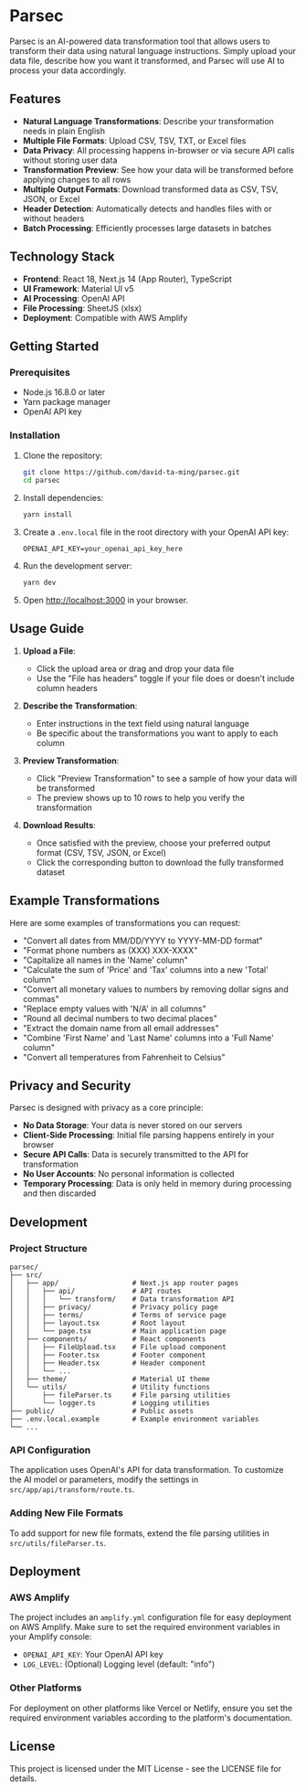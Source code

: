 # Parsec

Parsec is an AI-powered data transformation tool that allows users to transform their data using natural language instructions. Simply upload your data file, describe how you want it transformed, and Parsec will use AI to process your data accordingly.

## Features

- **Natural Language Transformations**: Describe your transformation needs in plain English
- **Multiple File Formats**: Upload CSV, TSV, TXT, or Excel files
- **Data Privacy**: All processing happens in-browser or via secure API calls without storing user data
- **Transformation Preview**: See how your data will be transformed before applying changes to all rows
- **Multiple Output Formats**: Download transformed data as CSV, TSV, JSON, or Excel
- **Header Detection**: Automatically detects and handles files with or without headers
- **Batch Processing**: Efficiently processes large datasets in batches

## Technology Stack

- **Frontend**: React 18, Next.js 14 (App Router), TypeScript
- **UI Framework**: Material UI v5
- **AI Processing**: OpenAI API
- **File Processing**: SheetJS (xlsx)
- **Deployment**: Compatible with AWS Amplify

## Getting Started

### Prerequisites

- Node.js 16.8.0 or later
- Yarn package manager
- OpenAI API key

### Installation

1. Clone the repository:
   ```bash
   git clone https://github.com/david-ta-ming/parsec.git
   cd parsec
   ```

2. Install dependencies:
   ```bash
   yarn install
   ```

3. Create a `.env.local` file in the root directory with your OpenAI API key:
   ```
   OPENAI_API_KEY=your_openai_api_key_here
   ```

4. Run the development server:
   ```bash
   yarn dev
   ```

5. Open [http://localhost:3000](http://localhost:3000) in your browser.

## Usage Guide

1. **Upload a File**:
   - Click the upload area or drag and drop your data file
   - Use the "File has headers" toggle if your file does or doesn't include column headers

2. **Describe the Transformation**:
   - Enter instructions in the text field using natural language
   - Be specific about the transformations you want to apply to each column

3. **Preview Transformation**:
   - Click "Preview Transformation" to see a sample of how your data will be transformed
   - The preview shows up to 10 rows to help you verify the transformation

4. **Download Results**:
   - Once satisfied with the preview, choose your preferred output format (CSV, TSV, JSON, or Excel)
   - Click the corresponding button to download the fully transformed dataset

## Example Transformations

Here are some examples of transformations you can request:

- "Convert all dates from MM/DD/YYYY to YYYY-MM-DD format"
- "Format phone numbers as (XXX) XXX-XXXX"
- "Capitalize all names in the 'Name' column"
- "Calculate the sum of 'Price' and 'Tax' columns into a new 'Total' column"
- "Convert all monetary values to numbers by removing dollar signs and commas"
- "Replace empty values with 'N/A' in all columns"
- "Round all decimal numbers to two decimal places"
- "Extract the domain name from all email addresses"
- "Combine 'First Name' and 'Last Name' columns into a 'Full Name' column"
- "Convert all temperatures from Fahrenheit to Celsius"

## Privacy and Security

Parsec is designed with privacy as a core principle:

- **No Data Storage**: Your data is never stored on our servers
- **Client-Side Processing**: Initial file parsing happens entirely in your browser
- **Secure API Calls**: Data is securely transmitted to the API for transformation
- **No User Accounts**: No personal information is collected
- **Temporary Processing**: Data is only held in memory during processing and then discarded

## Development

### Project Structure

```
parsec/
├── src/
│   ├── app/                  # Next.js app router pages
│   │   ├── api/              # API routes
│   │   │   └── transform/    # Data transformation API
│   │   ├── privacy/          # Privacy policy page
│   │   ├── terms/            # Terms of service page
│   │   ├── layout.tsx        # Root layout
│   │   └── page.tsx          # Main application page
│   ├── components/           # React components
│   │   ├── FileUpload.tsx    # File upload component
│   │   ├── Footer.tsx        # Footer component
│   │   ├── Header.tsx        # Header component
│   │   └── ...
│   ├── theme/                # Material UI theme
│   └── utils/                # Utility functions
│       ├── fileParser.ts     # File parsing utilities
│       └── logger.ts         # Logging utilities
├── public/                   # Public assets
├── .env.local.example        # Example environment variables
└── ...
```

### API Configuration

The application uses OpenAI's API for data transformation. To customize the AI model or parameters, modify the settings in `src/app/api/transform/route.ts`.

### Adding New File Formats

To add support for new file formats, extend the file parsing utilities in `src/utils/fileParser.ts`.

## Deployment

### AWS Amplify

The project includes an `amplify.yml` configuration file for easy deployment on AWS Amplify. Make sure to set the required environment variables in your Amplify console:

- `OPENAI_API_KEY`: Your OpenAI API key
- `LOG_LEVEL`: (Optional) Logging level (default: "info")

### Other Platforms

For deployment on other platforms like Vercel or Netlify, ensure you set the required environment variables according to the platform's documentation.

## License

This project is licensed under the MIT License - see the LICENSE file for details.